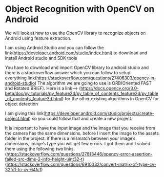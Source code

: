 # Object Recognition with OpenCV on Android

We will look at how to use the OpenCV library to recognize objects on Android using feature extraction.


I am using Android Studio and you can follow the link(https://developer.android.com/studio/index.html) to download and install Android studio and SDK tools 


You have to download and import OpenCV library to android studio and there is a stackoverflow answer which you can follow to setup everything.link(https://stackoverflow.com/questions/27406303/opencv-in-android-studio)
 The algorithm we are going to use is ORB(Oriented FAST and Rotated BRIEF).
Here is a link-->  (https://docs.opencv.org/3.0-beta/doc/py_tutorials/py_feature2d/py_table_of_contents_feature2d/py_table_of_contents_feature2d.html) for the other existing algorithms in OpenCV for object detection


 I am giving this link(https://developer.android.com/studio/projects/create-project.html) so you could follow that and create a new project.
 
 It is important to have the input image and the image that you receive from the camera has the same dimensions. before I insert the image to the assets folder in the project. if there is a mismatch between your image’s dimensions, image’s type you will get few errors. I got them and I solved them using the following two links.
 (https://stackoverflow.com/questions/27813446/opencv-error-assertion-failed-src-dims-2-info-height-uint32-t)
 (https://stackoverflow.com/questions/6910332/convert-matrix-of-type-cv-32fc1-to-cv-64fc1)
 
 
